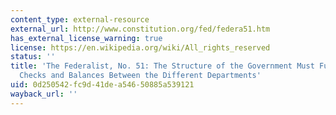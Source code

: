 ```yaml
---
content_type: external-resource
external_url: http://www.constitution.org/fed/federa51.htm
has_external_license_warning: true
license: https://en.wikipedia.org/wiki/All_rights_reserved
status: ''
title: 'The Federalist, No. 51: The Structure of the Government Must Furnish the Proper
  Checks and Balances Between the Different Departments'
uid: 0d250542-fc9d-41de-a546-50885a539121
wayback_url: ''
---
```

